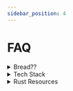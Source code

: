 ```yaml
---
sidebar_position: 4
---
```

# FAQ


<details><summary>Bread??</summary>
In the AvdanOS Community Discord Server bread is a big, big meme, we currently have a bread channel dedicated to bread! 🍞👍
</details>


<details><summary>Tech Stack</summary>
First, for the Wayland Compositor, which will allow us to add a lot of awesome features, we will use Rust and more specifically Smithay (a library).

Second of all, we might use other languages, such as C++ with their respective GUI libraries (for C++ it's Qt or Raylib... there are a lot of other options).

And, finally, we all need to keep in mind, that there is no "one-fits-all solution": every action needs a tool to perform it. And those tools can be different. So wait for more news regarding the tech stack. We will surely inform you of any updates on our Discord server.
</details>

<details><summary>Rust Resources</summary>
Here are some amazing sites to get started on rust!

Rust Book: https://doc.rust-lang.org/book/

Some rust Youtube videos: 
https://youtu.be/br3GIIQeefY
https://youtu.be/iU21KZ4i6bU
https://youtu.be/5C_HPTJg5ek 

</details>